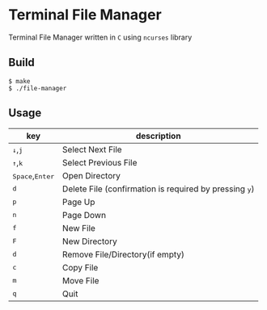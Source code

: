 # Terminal File Manager 
Terminal File Manager written in `C` using `ncurses` library 

## Build 

```console
$ make 
$ ./file-manager
```

## Usage 

| key                                                 | description        |
|-----------------------------------------------------|--------------------|
| <kbd>&#8595;</kbd>,<kbd>j</kbd> | Select Next File |
| <kbd>&#8593;</kbd>,<kbd>k</kbd> | Select Previous File |
| <kbd>Space</kbd>,<kbd>Enter</kbd> | Open Directory |
| <kbd>d</kbd> | Delete File (confirmation is required by pressing <kbd>y</kbd>) |
| <kbd>p</kbd>                                      | Page Up               |
| <kbd>n</kbd>                                      | Page Down               |
| <kbd>f</kbd>                                      | New File               |
| <kbd>F</kbd>                                      | New Directory               |
| <kbd>d</kbd>                                      | Remove File/Directory(if empty)               |
| <kbd>с</kbd>                                      | Copy File               |
| <kbd>m</kbd>                                      | Move File               |
| <kbd>q</kbd>                                      | Quit               |

